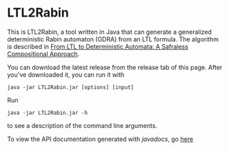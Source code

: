 # LTL2Rabin
This is LTL2Rabin, a tool written in Java that can generate a generalized deterministic Rabin automaton (GDRA) from an LTL formula. The algorithm is described in [From LTL to Deterministic Automata: A Safraless Compositional Approach](http://arxiv.org/pdf/1402.3388.pdf). 

You can download the latest release from the release tab of this page. After you've downloaded it, you can run it with
```
java -jar LTL2Rabin.jar [options] [input]
```
Run 
```
java -jar LTL2Rabin.jar -h
```
to see a description of the command line arguments.

To view the API documentation generated with *javadocs*, go [here](http://hbibel.github.io/LTL2Rabin/)
